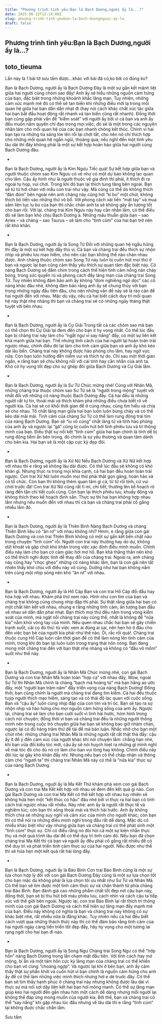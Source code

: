 ```yaml
---
title: "Phương trình tình yêu:Bạn là Bạch Dương,người ấy là...?"
date: 2025-06-12T12:14:00Z
slug: phuong-trinh-tinh-yeuban-la-bach-duongnguoi-ay-la
draft: false
---
```


## Phương trình tình yêu:Bạn là Bạch Dương,người ấy là...?

## toto_tieuma

Lần này là 1 bài tớ sưu tầm được...khác với bài đã có,ko bik có đúng ko?
 
Bạn là Bạch Dương, người ấy là Bạch Dương
Đây là một sự gắn kết mãnh liệt giữa hai người cùng chòm sao đấy! Anh ấy sẽ hiểu những nguồn cảm hứng của bạn, đặc biệt trong những khoảnh khắc lãng mạn. Tuy nhiên, những cảm xúc mạnh mẽ đó có thể sẽ tan biến khi những điều mới lạ trong mối quan hệ giữa hai bạn dần dần nhạt đi (hay nói cách khác chất xúc tác giữa hai bạn bắt đầu hoạt động rất nhanh và tan biến cũng rất nhanh). Đồng thời bạn cũng gặp phải vấn đề ”kiểm soát” với người ấy bởi vì cả bạn và anh ấy đều muốn nắm quyền chỉ đạo trong mọi việc, đó sẽ là một trong các nguyên nhân làm cho mối quan hệ của các bạn nhanh chóng kết thúc. Chính vì hai bạn tạo ra những tia sáng lóe lên rồi lại chợt tắt, cho nên nó chỉ thích hợp cho những mối quan hệ ngắn ngủi, thoáng qua; nếu nghĩ đến một tình yêu lâu dài thì đây không phải là một sự kết hợp hoàn hảo giữa hai người cùng Bạch Dương đâu.

+

Bạn là Bạch Dương, người ấy là Kim Ngưu
Tiếc quá! Sự kết hợp giữa bạn và người thuộc chòm sao Kim Ngưu có vẻ như có một dự báo không lạc quan cho lắm. Cậu ấy hình như là người thuộc về gia đình thì phải, ít thích đi ra ngoài tụ họp, vui chơi. Trong khi đó bạn lại thích tung tăng bên ngoài. Bạn sẽ từ từ hơi chán với mẫu con trai như vậy. Mà cũng có thể do không thích “đàn đúm” bên ngoài nên anh chàng này cũng hơi “ki bo” một chút, không thích bỏ tiền vào những thứ vô bổ. Với phong cách xài tiền “mát tay” và mua sắm liên tục lu bù của bạn thì chắc chắn anh ta sẽ không gây ấn tượng tốt cho bạn rồi. Với lại, chàng trai Kim Ngưu này hay cằn nhằn lắm, có thể điều đó sẽ làm bạn khó chịu Bạch Dương à. Những mâu thuẫn giữa bạn – sao Aries – và chàng – sao Taurus – sẽ làm cho “tình củm” của hai bạn trở nên rất khó khăn.

+

Bạn là Bạch Dương, người ấy là Song Tử
Đối với những quan hệ ngẫu hứng thì đây là một sự kết hợp đầy thú vị. Cả bạn và chàng trai đều thích sự nhộn nhịp và phiêu lưu mạo hiểm, cho nên các bạn không thể nào chán nhau được. Anh chàng thuộc chòm sao Song Tử này luôn bị cuốn hút mọi thứ ở bạn và ngược lại bạn cũng cảm thấy yêu thích sự quan tâm đặc biệt này. Cô nàng Bạch Dương sẽ đắm chìm trong cách thể hiện tình cảm nồng nàn cháy bỏng, trong sức quyến rũ và phong cách đầy lãng mạn của chàng trai Song Tử. Tuy nhiên không đảm bảo anh ấy không “dòm nghiêng ngó dọc” các cô nàng khác đâu nhé, không đảm bảo rằng anh ấy sẽ chung thủy với bạn trong những ngày đầu tiên đâu, cho nên những vấn đề này sẽ là rào cản để hai người đến với nhau. Mặc dù vậy, nếu cả hai biết cách duy trì mối quan hệ này thật nhẹ nhàng thì bạn và chàng trai sẽ có những ngày tháng thật tuyệt vời bên nhau.

+

Bạn là Bạch Dương, người ấy là Cự Giải
Trong tất cả các chòm sao mà bạn có thể chọn thì Cự Giải lại đem đến cho bạn ít hy vọng nhất. Có thể lúc đầu bạn bị chàng trai này làm cho “ngất ngư vì say nắng” đấy, có một sự liên kết khá mạnh giữa hai bạn. Thế nhưng tính cách của hai người lại hoàn toàn trái ngược nhau, chính điều đó lại làm cho tình cảm giữa bạn và anh ấy khó kéo dài lâu bền. Chàng trai này không được hào phóng cho lắm, hay ngờ vực nữa. Còn bạn luôn hướng đến niềm vui và thích tự do. Chỉ sau một thời gian ngắn, e rằng bạn sẽ chịu không nổi với cái tính hay cằn nhằn của anh ta. Khó có hy vọng tốt đẹp cho sự ghép đôi giữa Bạch Dương và Cự Giải lắm.

+

Bạn là Bạch Dương, người ấy là Sư Tử
Chúc mừng nhé! Cùng với Nhân Mã, những chàng trai thuộc chòm sao Sư Tử sẽ là “người trong mộng” tuyệt vời nhất đối với những cô nàng thuộc Bạch Dương đấy. Cả hai đều là những người rất tự tin, thoải mái và thích khám phá những điều chưa biết rõ về người kia. Cả hai sẽ có khối thời gian để ở cùng nhau, cùng tìm hiểu và chia sẻ cho nhau. Tố chất lãng mạn giữa hai bạn luôn luôn bùng cháy và có thể kéo dài mãi mãi. Tình cảm của chàng Sư Tử có thể làm rung động trái tim của nàng Bạch Dương. Bạn sẽ “iu vô cùng” chất lãng tử và tính hào phóng của anh ấy và ngược lại “gã” cũng bị cuốn hút bởi tính phiêu lưu và trí thông minh của bạn. Điều thật sự nối kết “tình củm” giữa hai bạn chính là tính dễ bị rung động tiềm ẩn bên trong, đó chính là sự yêu thương và quan tâm dành cho bên kia. Hai bạn sẽ là một cặp cực kỳ đẹp đôi.

+

Bạn là Bạch Dương, người ấy là Xử Nữ
Nếu Bạch Dương và Xử Nữ kết hợp với nhau thì e rằng sẽ không lâu dài được. Có thể lúc đầu sẽ không có khó khăn gì. Nhưng thực ra trong mọi khía cạnh, cả hai bạn đều hoàn toàn trái ngược. Con trai Xử Nữ luôn muốn mọi thứ phải thật gọn gàng, hoàn hảo và có tổ chức. Còn bạn thì không thèm quan tâm gì cả, từ từ rồi tính, cứ vui chơi trước đã! Con trai Xử Nữ cũng rất tỉ mỉ, chi tiết, thường lên kế hoạch rõ ràng đến tận chi tiết cuối cùng. Còn bạn lại thích phiêu lưu, khuấy động và không thích theo kế hoạch định sẵn. Thực sự thì hai bạn không hợp nhau lắm nhưng nếu muốn đến với nhau thì cả bạn và chàng trai phải cố gắng nhiều lắm đó.

+

Bạn là Bạch Dương, người ấy là Thiên Bình
Nàng Bạch Dương và chàng Thiên Bình liệu có “ăn rơ” với nhau không nhỉ?
Hmm, e rằng giữa con gái Bạch Dương và con trai Thiên Bình không có một sự gắn kết bền chặt nào trong chuyện “tình củm” rồi. Người con trai này thường hay do dự, không dứt khoát và gặp chút khó khăn trong việc xác định điều mình muốn. Chính điều này làm cho bạn có cảm giác hơi mơ hồ. Bạn khá thẳng thắn nên khó có thể thích nghi được tính dễ thay đổi của chàng trai. Ngoài ra, anh chàng này cũng hay “chọc ghẹo” những cô nàng khác lắm, bạn là con gái nên tất nhiên thấy khó chịu với điều này vô cùng. Dường như hai bạn không nằm trên cùng một nhịp sóng nên khó “ăn rơ” với nhau.

+

Bạn là Bạch Dương, người ấy là Hổ Cáp
Bạn và con trai Hổ Cáp đối đầu hay hòa hợp với nhau. Khám phá thử xem nào.
Hình như con tim của bạn và chàng trai không cùng chung nhịp đập thì phải. Sự thật rằng giữa hai bạn có một chất liên kết với nhau, nhưng e rằng những tình cảm, ấn tượng ban đầu về nhau sẽ dần dần phai nhạt. Bạn thích mọi thứ đều nằm trong vòng kiểm soát của mình, mà ngặt nỗi chàng trai này cũng thế, nhất là không để “nửa kia” nằm khỏi vòng tay của mình. Nếu quen nhau chắc hai bạn sẽ gây chiến tranh suốt, cãi cọ đủ thứ: từ việc xem ai đúng ai sai, nên hẹn hò ở đâu cho đến việc bạn bè của người kia phải như thế nào. Ôi, rắc rối quá!. Chàng trai thuộc cung Hổ Cáp luôn cần thời gian để có thể làm nóng lên tình cảm của mình, trong khi đó bạn lại luôn luôn trong trạng thái nôn nóng. Bạn đang mong một chàng trai đến với bạn thật nhẹ nhàng và không có “đấu võ mồm” suốt như thế này.

+

Bạn là Bạch Duơng, nguời ấy là Nhân Mã
Chúc mừng nhé, con gái Bạch Dương và con trai Nhân Mã hoàn toàn “hợp cạ” với nhau đấy,
Wow, ngoài Sư Tử thì Nhân Mã chính là chàng “bạch mã hoàng tử” mà bạn hằng ao ước đấy, một “người bạn trăm năm” đầy triển vọng của nàng Bạch Dương! Đồng thời, bạn cũng chính là người mà chàng trai đang tìm kiếm. Cả hai đều thuộc tuýp người thích mạo hiểm, sáng tạo và có thái độ lạc quan với cuộc sống. Bạn và “cậu ấy” luôn cùng nhịp đập của con tim và trí óc. Bạn sẽ tạo ra sự nhộn nhịp và hào hứng cho mọi nguồn cảm hứng sống của anh ấy. Ngược lại, chàng trai sẽ làm cho bạn cười suốt vì tính hài hước, hóm hỉnh trong cách nói chuyện; đồng thời vì bạn và chàng trai đều là những người thông minh nên trong cuộc trò chuyện giữa hai bạn sẽ không bao giờ nhàm chán, ngược lại có đủ hàng trăm thứ đề tài để mà bàn luận. Nhắc nhở cho bạn một chút nhé: những chàng trai Nhân Mã là những người rất rất thật thà đấy: cậu ấy ít để ý đến cảm xúc của người khác khi nói chuyện lắm: chẳng hạn nhé, khi bạn vừa đổi kiểu tóc mới, cậu ấy sẽ nói huỵch toẹt ra những gì mình nghĩ về mái tóc đó cho dù nó có làm cho bạn vui lòng hay không. Chính điều này đôi lúc lại gây khó khăn đấy nhỉ. Nhưng nếu bạn có thể chấp nhận và thông cảm cho “người ta” thì chàng trai Nhân Mã này có thể là “nửa kia” thực sự của nàng Bạch Dương.

+

Bạn là Bạch Duơng, nguời ấy là Ma Kết
Thử khám phá xem con gái Bạch Dương và con trai Ma Kết kết hợp với nhau sẽ đem đến kết quả gì nào.
Con gái Bạch Dương và con trai Ma Kết có thể kết hợp với nhau tuy nhiên sẽ không hứa hẹn một “kết thúc có hậu” đâu nhé bởi vì thực ra hai bạn có tính cách trái ngược nhau rất nhiều. Này nhé: anh ấy là người rất thực tế và nghiêm túc; còn bạn thì sống thoải mái và thích hài hước. Anh ấy không thích chia sẻ những suy nghĩ và cảm xúc của mình cho người khác; còn bạn thì có thể nói ra những điều mình nghĩ trong đầu rất dễ dàng. Mặc dù có nhiều khác biệt như vậy nhưng giữa bạn và chàng trai có thể phát sinh một “tình củm” thực sự. Chỉ có điều rằng nó đòi hỏi cả một sự kiên nhẫn thực thụ và một quá trình lâu dài để có thể duy trì tình cảm đó. Nếu bạn đã chọn chàng trai Ma Kết thì cả bạn và người ấy đều phải cố gắng rất nhiều để có thể duy trì và phát triển tình cảm thực sự của hai người. Nếu được như thế thì sẽ hứa hẹn một kết quả rất hài lòng đấy.

+
Bạn là Bạch Dương, nguời ấy là Bảo Bình
Con trai Bảo Bình cũng là một sự lựa chọn hợp lý đối với con gái Bạch Dương
Đây cũng là một sự lựa chọn tốt cho bạn mặc dù không phải là lựa chọn tối ưu nhất như Sư Tử và Nhân Mã. Có thể bạn sẽ tìm được một tình cảm thực sự và chân thành từ phía chàng trai Bảo Bình. Bạn đánh giá cao những phẩm chất tốt đẹp nơi cậu bạn này, đồng thời, bạn sẽ bị thu hút bởi máu phiêu lưu, cách nhìn và cách cậu ta tiếp xúc với thế giới bên ngoài. Ngược lại, con trai Bảo Bình lại rất thích trí thông minh của con gái Bạch Dương và cách thể hiện sự lãng mạn đầy mạnh mẽ của bạn. Điều này không có nghĩa là bạn và chàng trai này không có sự khác biệt nhé, rất nhiều nữa là đằng khác. Tuy nhiên nếu cả hai đều biết cách vượt qua những thách thức này thì có thể đảm bảo rằng tình cảm của hai người ngày càng tiến triển tốt đẹp đấy, hãy hy vọng cho một tương lai rạng ngời cho hai bạn đi nào.

+
Bạn là Bạch Dương, người ấy là Song Ngư
Chàng trai Song Ngư có thể “hớp hồn” nàng Bạch Dương trong lần chạm mặt đầu tiên.
Với tính cách hay mơ mộng, bí ẩn và một tâm hồn cực kỳ lãng mạn của chàng trai có thể khiến cho bạn vô cùng “choáng ngợp”. Và ngược lại khi ở bên bạn, anh ấy cảm thấy thật sự phấn khởi và cuốn hút vì bạn chính là nguồn cảm hứng cho anh ấy để có thể làm những việc mình thích nhưng hơi e dè truớc đây. Có thể bạn sẽ tìm thấy hạnh phúc ở chàng trai này nhưng không được lâu dài vì thực sự mà nói sợi dậy liên kết hai bạn hơi mỏng manh. Có thể sự lãng mạn giúp kéo hai người đến gần nhau hơn một cách dễ dàng nhưng mỗi người lại không thể đáp ứng mong muốn của người kia. Bởi thế, bạn và chàng trai có thể “say nắng” khi gặp nhau lúc đầu nhưng về lâu dài thì e rằng “tình củm” lại không đuợc chắc chắn lắm.
 
Sưu tầm